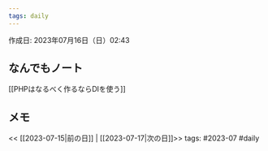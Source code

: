 ```yaml
---
tags: daily
---
```


作成日: 2023年07月16日（日）02:43

## なんでもノート
[[PHPはなるべく作るならDIを使う]]


## メモ


<< [[2023-07-15|前の日]] | [[2023-07-17|次の日]]>>
tags: #2023-07 #daily